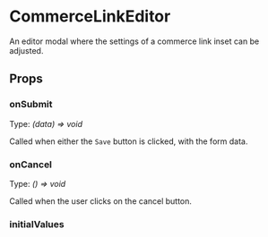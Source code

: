 # CommerceLinkEditor

An editor modal where the settings of a commerce link inset can be adjusted.

<!-- STORY -->

## Props

### onSubmit

Type: _(data) => void_

Called when either the `Save` button is clicked, with the form data.

### onCancel

Type: _() => void_

Called when the user clicks on the cancel button.


### initialValues
